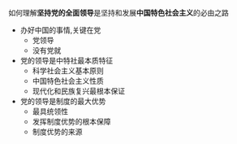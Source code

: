 如何理解**坚持党的全面领导**是坚持和发展**中国特色社会主义**的必由之路


- 办好中国的事情,关键在党
	- 党领导
	- 没有党就
- 党的领导是中特社最本质特征
	- 科学社会主义基本原则
	- 中国特色社会主义性质
	- 现代化和民族复兴最根本保证
- 党的领导是制度的最大优势
	- 最具统领性
	- 发挥制度优势的根本保障
	- 制度优势的来源